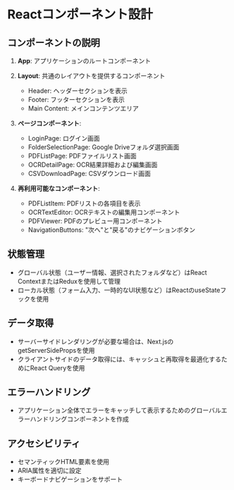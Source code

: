 # Reactコンポーネント設計


## コンポーネントの説明
1. **App**: アプリケーションのルートコンポーネント
2. **Layout**: 共通のレイアウトを提供するコンポーネント
   - Header: ヘッダーセクションを表示
   - Footer: フッターセクションを表示
   - Main Content: メインコンテンツエリア

3. **ページコンポーネント**:
   - LoginPage: ログイン画面
   - FolderSelectionPage: Google Driveフォルダ選択画面
   - PDFListPage: PDFファイルリスト画面
   - OCRDetailPage: OCR結果詳細および編集画面
   - CSVDownloadPage: CSVダウンロード画面

4. **再利用可能なコンポーネント**:
   - PDFListItem: PDFリストの各項目を表示
   - OCRTextEditor: OCRテキストの編集用コンポーネント
   - PDFViewer: PDFのプレビュー用コンポーネント
   - NavigationButtons: "次へ"と"戻る"のナビゲーションボタン

## 状態管理

- グローバル状態（ユーザー情報、選択されたフォルダなど）はReact ContextまたはReduxを使用して管理
- ローカル状態（フォーム入力、一時的なUI状態など）はReactのuseStateフックを使用

## データ取得

- サーバーサイドレンダリングが必要な場合は、Next.jsのgetServerSidePropsを使用
- クライアントサイドのデータ取得には、キャッシュと再取得を最適化するためにReact Queryを使用

## エラーハンドリング

- アプリケーション全体でエラーをキャッチして表示するためのグローバルエラーハンドリングコンポーネントを作成

## アクセシビリティ

- セマンティックHTML要素を使用
- ARIA属性を適切に設定
- キーボードナビゲーションをサポート